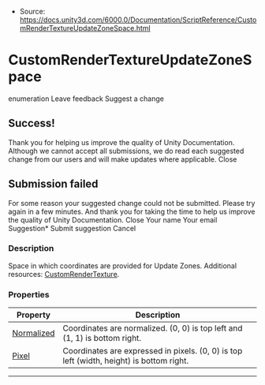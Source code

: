 * Source: https://docs.unity3d.com/6000.0/Documentation/ScriptReference/CustomRenderTextureUpdateZoneSpace.html

# CustomRenderTextureUpdateZoneSpace
enumeration
Leave feedback
Suggest a change
## Success!
Thank you for helping us improve the quality of Unity Documentation. Although we cannot accept all submissions, we do read each suggested change from our users and will make updates where applicable.
Close
## Submission failed
For some reason your suggested change could not be submitted. Please <a>try again</a> in a few minutes. And thank you for taking the time to help us improve the quality of Unity Documentation.
Close
Your name Your email Suggestion* Submit suggestion
Cancel
### Description
Space in which coordinates are provided for Update Zones.
Additional resources: [CustomRenderTexture](https://docs.unity3d.com/6000.0/Documentation/ScriptReference/CustomRenderTexture.html).
### Properties
Property | Description  
---|---  
[Normalized](https://docs.unity3d.com/6000.0/Documentation/ScriptReference/CustomRenderTextureUpdateZoneSpace.Normalized.html) | Coordinates are normalized. (0, 0) is top left and (1, 1) is bottom right.  
[Pixel](https://docs.unity3d.com/6000.0/Documentation/ScriptReference/CustomRenderTextureUpdateZoneSpace.Pixel.html) | Coordinates are expressed in pixels. (0, 0) is top left (width, height) is bottom right.  
* * *
